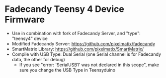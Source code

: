 # Fadecandy Teensy 4 Device Firmware

- Use in combination with fork of Fadecandy Server, and "type": "teensy4" device
- Modified Fadecandy Server: https://github.com/pixelmatix/fadecandy
- SmartMatrix Library: https://github.com/pixelmatix/SmartMatrix/
- Compile with USB Type: Dual Serial (one Serial channel is for Fadecandy data, the other for debug)
    - If you see "error: 'SerialUSB1' was not declared in this scope", make sure you change the USB Type in Teensyduino
